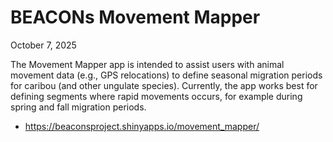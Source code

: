 # BEACONs Movement Mapper

October 7, 2025

The Movement Mapper app is intended to assist users with animal movement data (e.g., GPS relocations) to define seasonal migration periods for caribou (and other ungulate species). Currently, the app works best for defining segments where rapid movements occurs, for example during spring and fall migration periods.

- https://beaconsproject.shinyapps.io/movement_mapper/
